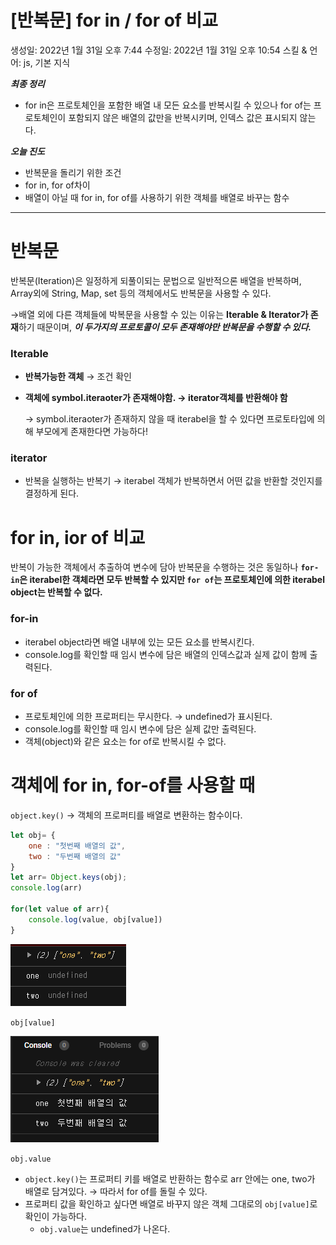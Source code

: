 # [반복문] for in / for of 비교

생성일: 2022년 1월 31일 오후 7:44
수정일: 2022년 1월 31일 오후 10:54
스킬 & 언어: js, 기본 지식

***최종 정리***

- for in은 프로토체인을 포함한 배열 내 모든 요소를 반복시킬 수 있으나 for of는 프로토체인이 포함되지 않은 배열의 값만을 반복시키며, 인덱스 값은 표시되지 않는다.

***오늘 진도***

- 반복문을 돌리기 위한 조건
- for in, for of차이
- 배열이 아닐 때 for in, for of를 사용하기 위한 객체를 배열로 바꾸는 함수

---

# 반복문

반복문(Iteration)은 일정하게 되풀이되는 문법으로 일반적으론 배열을 반복하며, Array외에 String, Map, set 등의 객체에서도 반복문을 사용할 수 있다.

→배열 외에 다른 객체들에 박복문을 사용할 수 있는 이유는 **Iterable & Iterator가 존재**하기 때문이며, ***이 두가지의 프로토콜이 모두 존재해야만 반복문을 수행할 수 있다.***

### Iterable

- **반복가능한 객체** → 조건 확인
- **객체에 symbol.iteraoter가 존재해야함. → iterator객체를 반환해야 함**
    
    → symbol.iteraoter가 존재하지 않을 때 iterabel을 할 수 있다면 프로토타입에 의해 부모에게 존재한다면 가능하다!
    

### iterator

- 반복을 실행하는 반복기 → iterabel 객체가 반복하면서 어떤 값을 반환할 것인지를 결정하게 된다.

# for in, ior of 비교

반복이 가능한 객체에서 추출하여 변수에 담아 반복문을 수행하는 것은 동일하나 **`for-in`은 iterabel한 객체라면 모두 반복할 수 있지만 `for of`는 프로토체인에 의한 iterabel object는 반복할 수 없다.**

### for-in

- iterabel object라면 배열 내부에 있는 모든 요소를 반복시킨다.
- console.log를 확인할 때 임시 변수에 담은 배열의 인덱스값과 실제 값이 함께 출력된다.

### for of

- 프로토체인에 의한 프로퍼티는 무시한다. → undefined가 표시된다.
- console.log를 확인할 때 임시 변수에 담은 실제 값만 출력된다.
- 객체(object)와 같은 요소는 for of로 반복시킬 수 없다.

# 객체에 for in, for-of를 사용할 때

`object.key()` → 객체의 프로퍼티를 배열로 변환하는 함수이다.

```jsx
let obj= {
    one : "첫번째 배열의 값",
    two : "두번째 배열의 값"
}
let arr= Object.keys(obj);
console.log(arr)

for(let value of arr){
    console.log(value, obj[value])
}
```

![Untitled](./img/til0131Img01.png)

`obj[value]`

![Untitled](./img/til0131Img02.png)

`obj.value`

- `object.key()`는 프로퍼티 키를 배열로 반환하는 함수로 arr 안에는 one, two가 배열로 담겨있다. → 따라서 for of를 돌릴 수 있다.
- 프로퍼티 값을 확인하고 싶다면 배열로 바꾸지 않은 객체 그대로의 `obj[value]`로 확인이 가능하다.
    - `obj.value`는 undefined가 나온다.